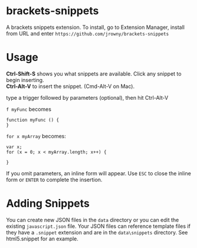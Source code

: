 brackets-snippets
=================

A brackets snippets extension. To install, go to Extension Manager, install from URL and enter `https://github.com/jrowny/brackets-snippets`

Usage
=====
**Ctrl-Shift-S** shows you what snippets are available. Click any snippet to begin inserting.<br>
**Ctrl-Alt-V** to insert the snippet. (Cmd-Alt-V on Mac).

type a trigger followed by parameters (optional), then hit Ctrl-Alt-V  

```f myFunc``` becomes 

```
function myFunc () {
}
```

```for x myArray```
becomes:
```
var x;
for (x = 0; x < myArray.length; x++) {

}
```

If you omit parameters, an inline form will appear. Use `ESC` to close the inline form or `ENTER` to complete the insertion.

Adding Snippets
===============
You can create new JSON files in the ```data``` directory or you can edit the existing ```javascript.json``` file. Your JSON files can reference template files if they have a `.snippet` extension and are in the `data\snippets` directory. See html5.snippet for an example.
